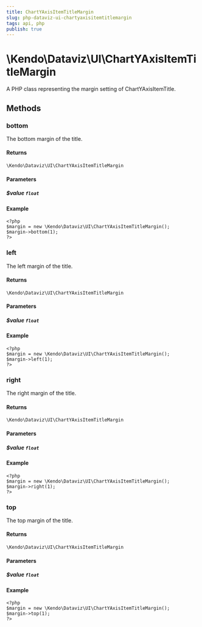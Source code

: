```yaml
---
title: ChartYAxisItemTitleMargin
slug: php-dataviz-ui-chartyaxisitemtitlemargin
tags: api, php
publish: true
---
```


# \Kendo\Dataviz\UI\ChartYAxisItemTitleMargin

A PHP class representing the margin setting of ChartYAxisItemTitle.


## Methods

### bottom
The bottom margin of the title.

#### Returns
`\Kendo\Dataviz\UI\ChartYAxisItemTitleMargin`

#### Parameters

##### $value `float`



#### Example 
    <?php
    $margin = new \Kendo\Dataviz\UI\ChartYAxisItemTitleMargin();
    $margin->bottom(1);
    ?>

### left
The left margin of the title.

#### Returns
`\Kendo\Dataviz\UI\ChartYAxisItemTitleMargin`

#### Parameters

##### $value `float`



#### Example 
    <?php
    $margin = new \Kendo\Dataviz\UI\ChartYAxisItemTitleMargin();
    $margin->left(1);
    ?>

### right
The right margin of the title.

#### Returns
`\Kendo\Dataviz\UI\ChartYAxisItemTitleMargin`

#### Parameters

##### $value `float`



#### Example 
    <?php
    $margin = new \Kendo\Dataviz\UI\ChartYAxisItemTitleMargin();
    $margin->right(1);
    ?>

### top
The top margin of the title.

#### Returns
`\Kendo\Dataviz\UI\ChartYAxisItemTitleMargin`

#### Parameters

##### $value `float`



#### Example 
    <?php
    $margin = new \Kendo\Dataviz\UI\ChartYAxisItemTitleMargin();
    $margin->top(1);
    ?>

 
